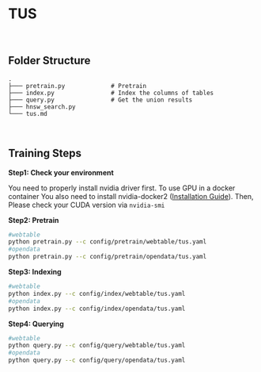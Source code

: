 <div>
    <h1>TUS</h1>
</div>

<br>

<h2>Folder Structure</h2>

```
.
├─── pretrain.py             # Pretrain
├─── index.py                # Index the columns of tables
├─── query.py                # Get the union results                         
├─── hnsw_search.py     
└─── tus.md
```

<br>

<h2>Training Steps</h2>

**Step1: Check your environment**

You need to properly install nvidia driver first. To use GPU in a docker container You also need to install nvidia-docker2 ([Installation Guide](https://docs.nvidia.com/datacenter/cloud-native/container-toolkit/install-guide.html#docker)). Then, Please check your CUDA version via `nvidia-smi`

**Step2: Pretrain**

```sh
#webtable
python pretrain.py --c config/pretrain/webtable/tus.yaml
#opendata
python pretrain.py --c config/pretrain/opendata/tus.yaml
```

**Step3: Indexing**

```sh
#webtable
python index.py --c config/index/webtable/tus.yaml
#opendata
python index.py --c config/index/opendata/tus.yaml
```

**Step4: Querying**

```sh
#webtable
python query.py --c config/query/webtable/tus.yaml
#opendata
python query.py --c config/query/opendata/tus.yaml
```

